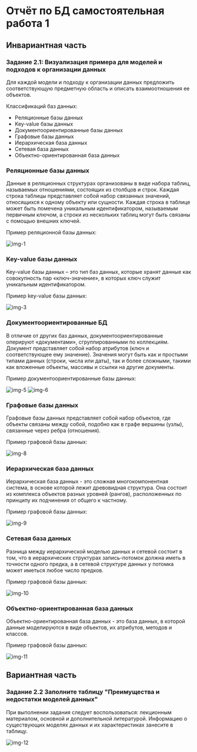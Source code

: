 # Отчёт по БД самостоятельная работа 1
## Инвариантная часть

### Задание 2.1: Визуализация примера для моделей и подходов к организации данных

Для каждой модели и подходу к организации данных предложить соответствующую предметную область и описать взаимоотношения ее объектов.

Классификаций баз данных:
- Реляционные базы данных
- Key-value базы данных
- Документоориентированные базы данных
- Графовые базы данных
- Иерархическая база данных
- Сетевая база данных
- Объектно-ориентированная база данных

### Реляционные базы данных

Данные в реляционных структурах организованы в виде набора таблиц, называемых отношениями, состоящих из столбцов и строк. Каждая строка таблицы представляет собой набор связанных значений, относящихся к одному объекту или сущности. Каждая строка в таблице может быть помечена уникальным идентификатором, называемым первичным ключом, а строки из нескольких таблиц могут быть связаны с помощью внешних ключей.

Пример реляционной базы данных:

![img-1](img/SR-2_1-1.png)

### Key-value базы данных

Key-value базы данных – это тип баз данных, которые хранят данные как совокупность пар «ключ-значение», в которых ключ служит уникальным идентификатором.

Пример key-value базы данных:

![img-3](img/SR-2_1-3.png)

### Документоориентированные БД

В отличие от других баз данных, документоориентированные оперируют «документами», сгруппированными по коллекциям. Документ представляет собой набор атрибутов (ключ и соответствующее ему значение). Значения могут быть как и простыми типами данных (строки, числа или даты), так и более сложными, такими как вложенные объекты, массивы и ссылки на другие документы.

Пример документоориентированные базы данных:

![img-5](img/SR-2_1-5.png)
![img-6](img/SR-2_1-6.png)

### Графовые базы данных

Графовые базы данных представляет собой набор объектов, где объекты связаны между собой, подобно как в графе вершины (узлы), связанные через ребра (отношения).

Пример графовой базы данных:

![img-8](img/SR-2_1-8.png)

### Иерархическая база данных

Иерархическая база данных - это сложная многокомпонентная система, в основе которой лежит древовидная структура. Она состоит из комплекса объектов разных уровней (рангов), расположенных по принципу их подчинения от общего к частному.

Пример графовой базы данных:

![img-9](img/SR-2_1-9.png)

### Сетевая база данных

Разница между иерархической моделью данных и сетевой состоит в том, что в иерархических структурах запись-потомок должна иметь в точности одного предка, а в сетевой структуре данных у потомка может иметься любое число предков.

Пример графовой базы данных:

![img-10](img/SR-2_1-10.png)

### Объектно-ориентированная база данных

Объектно-ориентированная база данных - это база данных, в которой данные моделируются в виде объектов, их атрибутов, методов и классов.

Пример графовой базы данных:

![img-11](img/SR-2_1-11.png)

## Вариантная часть

### Задание 2.2 Заполните таблицу "Преимущества и недостатки моделей данных"

При выполнении задания следует воспользоваться: лекционным материалом, основной и дополнительной литературой. Информацию о существующих моделях данных и их характеристиках занесите в таблицу.

![img-12](img/SR-2_1-12.png)